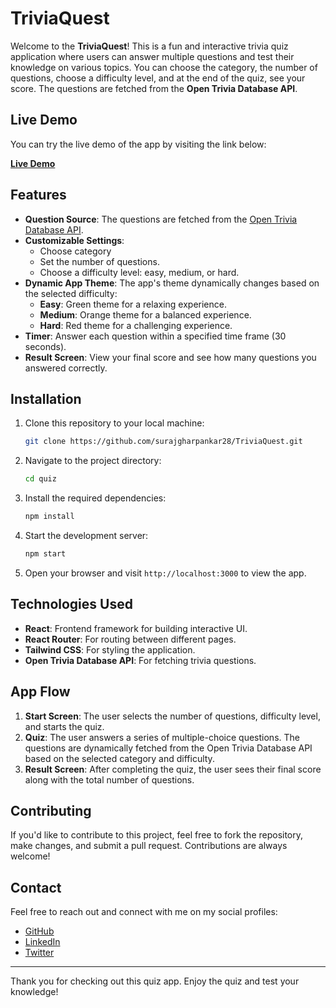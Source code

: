 
# TriviaQuest

Welcome to the **TriviaQuest**! This is a fun and interactive trivia quiz application where users can answer multiple questions and test their knowledge on various topics. You can choose the category, the number of questions, choose a difficulty level, and at the end of the quiz, see your score. The questions are fetched from the **Open Trivia Database API**.

## Live Demo

You can try the live demo of the app by visiting the link below:

[**Live Demo**](https://trivia-quest-ssg.vercel.app/)

## Features

- **Question Source**: The questions are fetched from the [Open Trivia Database API](https://opentdb.com/api_config.php).
- **Customizable Settings**: 
  - Choose category 
  - Set the number of questions.
  - Choose a difficulty level: easy, medium, or hard.
- **Dynamic App Theme**: The app's theme dynamically changes based on the selected difficulty:
  - **Easy**: Green theme for a relaxing experience.
  - **Medium**: Orange theme for a balanced experience.
  - **Hard**: Red theme for a challenging experience.
- **Timer**: Answer each question within a specified time frame (30 seconds).
- **Result Screen**: View your final score and see how many questions you answered correctly.

## Installation

1. Clone this repository to your local machine:
   ```bash
   git clone https://github.com/surajgharpankar28/TriviaQuest.git
   ```
   
2. Navigate to the project directory:
   ```bash
   cd quiz
   ```

3. Install the required dependencies:
   ```bash
   npm install
   ```

4. Start the development server:
   ```bash
   npm start
   ```

5. Open your browser and visit `http://localhost:3000` to view the app.

## Technologies Used

- **React**: Frontend framework for building interactive UI.
- **React Router**: For routing between different pages.
- **Tailwind CSS**: For styling the application.
- **Open Trivia Database API**: For fetching trivia questions.
  
## App Flow

1. **Start Screen**: The user selects the number of questions, difficulty level, and starts the quiz.
2. **Quiz**: The user answers a series of multiple-choice questions. The questions are dynamically fetched from the Open Trivia Database API based on the selected category and difficulty.
3. **Result Screen**: After completing the quiz, the user sees their final score along with the total number of questions.

## Contributing

If you'd like to contribute to this project, feel free to fork the repository, make changes, and submit a pull request. Contributions are always welcome!

## Contact

Feel free to reach out and connect with me on my social profiles:

- [GitHub](https://github.com/SurajGharpankar28)
- [LinkedIn](https://www.linkedin.com/in/surajgharpankar/)
- [Twitter](https://x.com/surajgharpankar)
---

Thank you for checking out this quiz app. Enjoy the quiz and test your knowledge!
